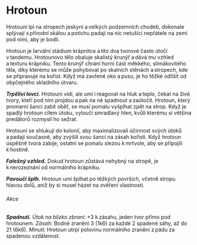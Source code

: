 # Hrotoun
  
Hrotouni lpí na stropech jeskyní a velkých podzemních chodeb, dokonale splývají s přírodní skálou a potichu padají na nic netušící nepřátele na zemi pod nimi, aby je bodli.
  
Hrotoun je larvální stádium krápnitce a tito dva tvorové často útočí v tandemu. Hrotounovo tělo obaluje skalistý krunýř a dává mu vzhled a texturu krápníku. Tento krunýř chrání horní část měkkého, slimákovitého těla, díky kterému se může pohybovat po skalních stěnách a stropech, kde se připravuje na kořist. Když má zavřené oko a pusu, je ho těžké odlišit od obyčejného skladního útvaru.
  
***Trpěliví lovci.*** Hrotouni vidí, ale umí i reagovat na hluk a teplo, čekat na živé tvory, kteří pod ním projdou a pak na ně spadnout a zaútočit. Hrotoun, který promarní šanci zabít oběť, se musí pomalu vyšplhat zpět na strop. Když je spadlý hrotoun cílem útoku, vyloučí smradlavý hlen, kvůli kterému si většina predátorů rozmyslí ho sežrat.
  
Hrotouni se shlukují do kolonií, aby maximalizovali účinnost svých útoků a padají současně, aby zvýšili svou šanci na zásah kořisti. Když hrotoun úspěšně tvora zabije, ostatní se pomalu slezou k mrtvole, aby se připojili k hostině.

<Monster 
    title="Hrotoun"
    subtitle="Střední obluda, bez přesvědčení"
    armor-class="15 (přirozená zbroj)"
    hit-points="22 (3k8 + 9)"
    speed="1 sáh, šplání 1 sáh"
    str="10 (+0)"
    dex="10 (+0)"
    con="10 (+0)"
    int="10 (+0)"
    wis="10 (+0)"
    cha="10 (+0)"
    saving-throws=""
    skills="Nenápadnost +5"
    damage-vulnerabilities=""
    damage-resistances=""
    damage-immunities=""
    condition-immunities=""
    senses="mimozrakové vnímání 6 sáhů, vidění ve tmě 12 sáhů, pasivní Vnímání 8"
    languages="—"
    challenge="1/2 (100 ZK)"
    >

***Falešný vzhled.*** Dokud hrotoun zůstává nehybný na stropě, je k nerozeznání od normálního krápníku.
  
***Pavoučí šplh.*** Hrotoun umí šplhat po těžkých površích, včetně stropu hlavou dolů, aniž by si musel házet na ověření vlastnosti.
  
###### Akce
  
***Spadnutí.*** *Útok na blízko zbraní:* +3 k zásahu, jeden tvor přímo pod hrotounem. *Zásah:* Bodné zranění 3 (1k6) za každé 2 spadené sáhy, až do 21 (6k6). *Minutí:* Hrotoun utrpí polovinu normálního zranění z pádu za spadenou vzdálenost.

</Monster>
